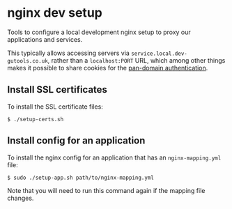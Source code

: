 # nginx dev setup

Tools to configure a local development nginx setup to proxy our applications and services.

This typically allows accessing servers via
`service.local.dev-gutools.co.uk`, rather than a `localhost:PORT` URL,
which among other things makes it possible to share cookies for the [pan-domain authentication](https://github.com/guardian/pan-domain-authentication).


## Install SSL certificates

To install the SSL certificate files:

```
$ ./setup-certs.sh
```

## Install config for an application

To install the nginx config for an application that has an `nginx-mapping.yml` file:

```
$ sudo ./setup-app.sh path/to/nginx-mapping.yml
```

Note that you will need to run this command again if the mapping file changes.
